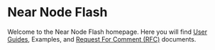 # Near Node Flash

Welcome to the Near Node Flash homepage. Here you will find [User Guides](guides/readme.md), Examples, and [Request For Comment (RFC)](rfcs/readme.md) documents.
